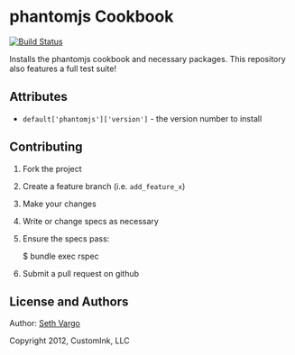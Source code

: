phantomjs Cookbook
==================
[![Build Status](https://secure.travis-ci.org/customink-webops/phantomjs.png?branch=master)](http://travis-ci.org/customink-webops/phantomjs)

Installs the phantomjs cookbook and necessary packages. This repository also features a full test suite!

Attributes
----------
- `default['phantomjs']['version']` - the version number to install

Contributing
------------
1. Fork the project
2. Create a feature branch (i.e. `add_feature_x`)
3. Make your changes
4. Write or change specs as necessary
5. Ensure the specs pass:

    $ bundle exec rspec

6. Submit a pull request on github

License and Authors
-------------------
Author: [Seth Vargo](https://github.com/sethvargo)

Copyright 2012, CustomInk, LLC
